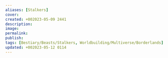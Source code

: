 ```yaml
---
aliases: [Stalkers]
cover: 
created: +002023-05-09 2441
description: 
image: 
permalink: 
publish: 
tags: [Bestiary/Beasts/Stalkers, Worldbuilding/Multiverse/Borderlands]
updated: +002023-05-12 0114
---
```

